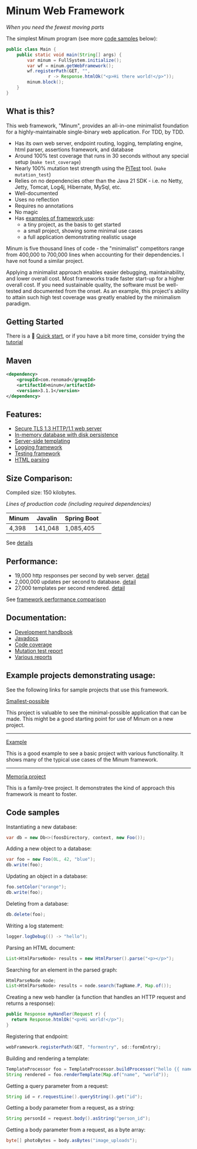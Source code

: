 Minum Web Framework
===================

_When you need the fewest moving parts_

The simplest Minum program (see more [code samples](#code-samples) below):

```Java
public class Main {
    public static void main(String[] args) {
        var minum = FullSystem.initialize();
        var wf = minum.getWebFramework();
        wf.registerPath(GET, "",
                r -> Response.htmlOk("<p>Hi there world!</p>"));
        minum.block();
    }
}
```

What is this?
--------------

This web framework, "Minum", provides an all-in-one minimalist foundation for a highly-maintainable 
single-binary web application. For TDD, by TDD.

* Has its own web server, endpoint routing, logging, templating engine, html parser, assertions framework, and database
* Around 100% test coverage that runs in 30 seconds without any special setup (`make test_coverage`)
* Nearly 100% mutation test strength using the [PiTest](https://pitest.org/) tool. (`make mutation_test`)
* Relies on no dependencies other than the Java 21 SDK - i.e. no Netty, Jetty, Tomcat, Log4j, Hibernate, MySql, etc.
* Well-documented
* Uses no reflection
* Requires no annotations
* No magic
* Has [examples of framework use](#example-projects-demonstrating-usage):
  * a tiny project, as the basis to get started
  * a small project, showing some minimal use cases
  * a full application demonstrating realistic usage

Minum is five thousand lines of code - the "minimalist" competitors range from 400,000 to 700,000 lines when 
accounting for their dependencies. I have not found a similar project.

Applying a minimalist approach enables easier debugging, maintainability, and lower overall cost. Most 
frameworks trade faster start-up for a higher overall cost. If you need sustainable quality, the software 
must be well-tested and documented from the onset.  As an example, this project's ability to attain such
high test coverage was greatly enabled by the minimalism paradigm.


Getting Started
---------------

There is a 🚀 [Quick start](docs/quick_start.md), or if you have
a bit more time, consider trying the [tutorial](docs/getting_started/getting_started.md)


Maven
-----

```xml
<dependency>
    <groupId>com.renomad</groupId>
    <artifactId>minum</artifactId>
    <version>3.1.1</version>
</dependency>
```


Features:
--------

- [Secure TLS 1.3 HTTP/1.1 web server](src/main/java/com/renomad/minum/web)
- [In-memory database with disk persistence](src/main/java/com/renomad/minum/database)
- [Server-side templating](src/main/java/com/renomad/minum/templating)
- [Logging framework](src/main/java/com/renomad/minum/logging)
- [Testing framework](src/main/java/com/renomad/minum/testing)
- [HTML parsing](src/main/java/com/renomad/minum/htmlparsing) 


Size Comparison:
----------------

Compiled size: 150 kilobytes.

_Lines of production code (including required dependencies)_

| Minum | Javalin | Spring Boot |
|-------|---------|-------------|
| 4,398 | 141,048 | 1,085,405   |

See [details](docs/size_comparisons.md)


Performance:
------------

* 19,000 http responses per second by web server. [detail](docs/perf_data/response_speed_test.md)
* 2,000,000 updates per second to database. [detail](docs/perf_data/database_speed_test.md)
* 27,000 templates per second rendered. [detail](docs/perf_data/templateRenderTest.md)

See [framework performance comparison](docs/perf_data/framework_perf_comparison.md)


Documentation:
--------------

* [Development handbook](docs/development_handbook.md)
* [Javadocs](https://renomad.com/javadoc/)
* [Code coverage](https://renomad.com/site/jacoco/index.html) 
* [Mutation test report](https://renomad.com/pit-reports)
* [Various reports](https://renomad.com/site/project-reports.html) 


Example projects demonstrating usage:
-------------------------------------

See the following links for sample projects that use this framework.

[Smallest-possible](https://github.com/byronka/minum_usage_example_smaller)

This project is valuable to see the minimal-possible application that can
be made.  This might be a good starting point for use of Minum on a new project.

<hr>

[Example](https://github.com/byronka/minum_usage_example_mvn) 

This is a good example to see a basic project with various functionality. It
shows many of the typical use cases of the Minum framework.

<hr>

[Memoria project](https://github.com/byronka/memoria_project)

This is a family-tree project.  It demonstrates the kind of
approach this framework is meant to foster.


Code samples
------------

Instantiating a new database:

```java
var db = new Db<>(foosDirectory, context, new Foo());
```

Adding a new object to a database:

```java
var foo = new Foo(0L, 42, "blue");
db.write(foo);    
```

Updating an object in a database:

```java
foo.setColor("orange");
db.write(foo);    
```

Deleting from a database:

```java
db.delete(foo);    
```

Writing a log statement:

```java
logger.logDebug(() -> "hello");
```

Parsing an HTML document:

```java
List<HtmlParseNode> results = new HtmlParser().parse("<p></p>");
```

Searching for an element in the parsed graph:

```java
HtmlParseNode node;
List<HtmlParseNode> results = node.search(TagName.P, Map.of());
```

Creating a new web handler (a function that handles an HTTP request and
returns a response):
```java
public Response myHandler(Request r) {
  return Response.htmlOk("<p>Hi world!</p>");
}
```

Registering that endpoint:

```java
webFramework.registerPath(GET, "formentry", sd::formEntry);
```

Building and rendering a template:

```java
TemplateProcessor foo = TemplateProcessor.buildProcessor("hello {{ name }}");
String rendered = foo.renderTemplate(Map.of("name", "world"));
```

Getting a query parameter from a request:

```java
String id = r.requestLine().queryString().get("id");
```

Getting a body parameter from a request, as a string:

```java
String personId = request.body().asString("person_id");
```

Getting a body parameter from a request, as a byte array:

```java
byte[] photoBytes = body.asBytes("image_uploads");
```